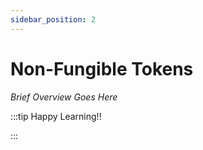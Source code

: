 ```yaml
---
sidebar_position: 2
---
```


# Non-Fungible Tokens

_Brief Overview Goes Here_

:::tip Happy Learning!!

<QuestButton text="Go To Quest" link="" />

:::
